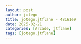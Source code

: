 ```yaml
---
layout: post
author: jotego
title: jotego.jtflane - 48161e9
date: 2025-02-21
categories: [Arcade, jtflane]
tags: [jotego.jtflane]
---
```



